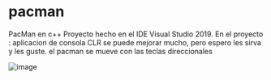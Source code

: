 # pacman
PacMan en c++
Proyecto hecho en el IDE Visual Studio 2019. En el proyecto : aplicacion de consola CLR
se puede mejorar mucho, pero espero les sirva y les guste.
el pacman se mueve con las teclas direccionales


![image](https://user-images.githubusercontent.com/86081746/157161134-1175dd10-32f2-47e7-98d6-93116c4666fc.png)
